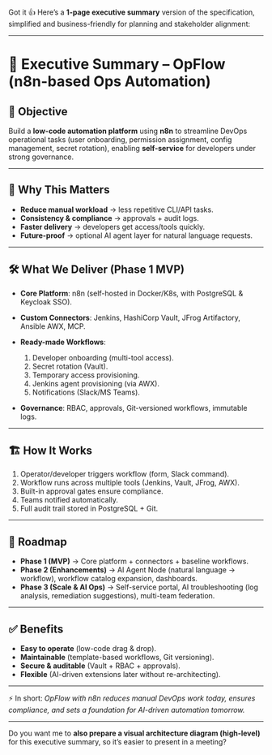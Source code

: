 Got it 👍 Here’s a **1-page executive summary** version of the specification, simplified and business-friendly for planning and stakeholder alignment:

---

# 📄 Executive Summary – OpFlow (n8n-based Ops Automation)

## 🎯 Objective

Build a **low-code automation platform** using **n8n** to streamline DevOps operational tasks (user onboarding, permission assignment, config management, secret rotation), enabling **self-service** for developers under strong governance.

---

## 🔑 Why This Matters

* **Reduce manual workload** → less repetitive CLI/API tasks.
* **Consistency & compliance** → approvals + audit logs.
* **Faster delivery** → developers get access/tools quickly.
* **Future-proof** → optional AI agent layer for natural language requests.

---

## 🛠️ What We Deliver (Phase 1 MVP)

* **Core Platform**: n8n (self-hosted in Docker/K8s, with PostgreSQL & Keycloak SSO).
* **Custom Connectors**: Jenkins, HashiCorp Vault, JFrog Artifactory, Ansible AWX, MCP.
* **Ready-made Workflows**:

  1. Developer onboarding (multi-tool access).
  2. Secret rotation (Vault).
  3. Temporary access provisioning.
  4. Jenkins agent provisioning (via AWX).
  5. Notifications (Slack/MS Teams).
* **Governance**: RBAC, approvals, Git-versioned workflows, immutable logs.

---

## 🏗️ How It Works

1. Operator/developer triggers workflow (form, Slack command).
2. Workflow runs across multiple tools (Jenkins, Vault, JFrog, AWX).
3. Built-in approval gates ensure compliance.
4. Teams notified automatically.
5. Full audit trail stored in PostgreSQL + Git.

---

## 📌 Roadmap

* **Phase 1 (MVP)** → Core platform + connectors + baseline workflows.
* **Phase 2 (Enhancements)** → AI Agent Node (natural language → workflow), workflow catalog expansion, dashboards.
* **Phase 3 (Scale & AI Ops)** → Self-service portal, AI troubleshooting (log analysis, remediation suggestions), multi-team federation.

---

## ✅ Benefits

* **Easy to operate** (low-code drag & drop).
* **Maintainable** (template-based workflows, Git versioning).
* **Secure & auditable** (Vault + RBAC + approvals).
* **Flexible** (AI-driven extensions later without re-architecting).

---

⚡ In short: *OpFlow with n8n reduces manual DevOps work today, ensures compliance, and sets a foundation for AI-driven automation tomorrow.*

---

Do you want me to **also prepare a visual architecture diagram (high-level)** for this executive summary, so it’s easier to present in a meeting?
